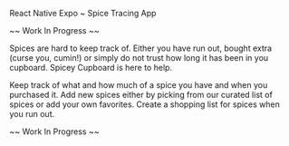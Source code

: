 React Native Expo ~ Spice Tracing App

~~ Work In Progress ~~

Spices are hard to keep track of. Either you have run out, bought extra (curse you, cumin!) or simply do not trust how long it has been in you cupboard. Spicey Cupboard is here to help.

Keep track of what and how much of a spice you have and when you purchased it. Add new spices either by picking from our curated list of spices or add your own favorites. Create a shopping list for spices when you run out.

~~ Work In Progress ~~
